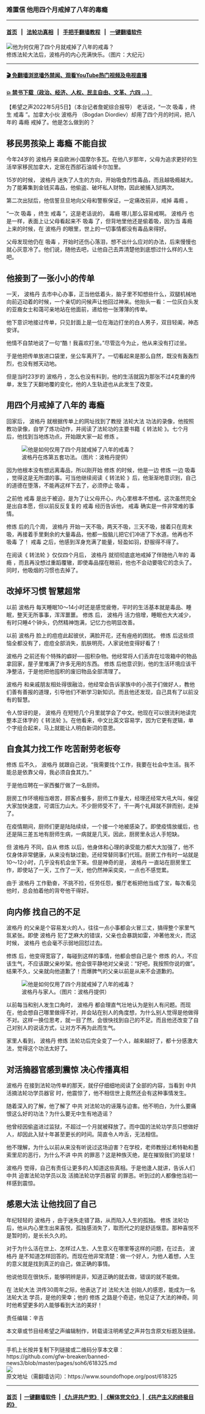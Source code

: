 ### 难置信 他用四个月戒掉了八年的毒瘾 
------------------------

#### [首页](https://github.com/gfw-breaker/banned-news3/blob/master/README.md) &nbsp;&nbsp;|&nbsp;&nbsp; [法轮功真相](https://github.com/begood0513/basic/blob/master/README.md)  &nbsp;&nbsp;|&nbsp;&nbsp; [手把手翻墙教程](https://github.com/gfw-breaker/guides/wiki)  &nbsp;&nbsp;|&nbsp;&nbsp; [一键翻墙软件](https://github.com/gfw-breaker/nogfw/blob/master/README.md)  



<div><img alt="他为何仅用了四个月就戒掉了八年的戒毒？ " src="https://img.soundofhope.org/2022-05/1651791549374.jpg"/>
<br/><figcaption class="caption">
 修炼法轮大法后，波格丹的内心充满快乐。（图片：大纪元）
</figcaption></div><hr/>

#### [ 🎬  免翻墙浏览墙外禁闻、观看YouTube热门视频及电视直播](https://github.com/gfw-breaker/HelloWorld)

#### [ 💥  禁书下载（政治、经济、人权、民主自由、文革、六四 ...）](https://github.com/gfw-breaker/books/blob/master/README.md)

<div><div class="Content__Wrapper sc-1bvya0-0 grZQxZ">
 <p class="meta-top">
  <span class="meta">
   【希望之声2022年5月5日】（本台记者詹妮综合报导）
  </span>
  老话说，“一次
  <ok href="/term/6330">
   吸毒
  </ok>
  ，终生
  <ok href="/term/161756">
   戒毒
  </ok>
  ”。加拿大小伙
  <ok href="/term/731905">
   波格丹
  </ok>
  （Bogdan Diordiev）却用了四个月的时间，把八年的
  <ok href="/term/70690">
   毒瘾
  </ok>
  戒掉了。他是怎么做到的？
 </p>
 <h2>
  移民男孩染上
  <ok href="/term/70690">
   毒瘾
  </ok>
  不能自拔
 </h2>
 <p>
  今年24岁的
  <ok href="/term/731905">
   波格丹
  </ok>
  来自欧洲小国摩尔多瓦。在他八岁那年，父母为追求更好的生活举家移民加拿大，定居在西部石油城卡尔加里。
 </p>
 <p>
  15岁的时候，
  <ok href="/term/731905">
   波格丹
  </ok>
  迷失了人生的方向，开始吸食烈性毒品，而且越吸瘾越大。为了能筹集到金钱买毒品，他偷盗、破坏私人财物，因此被捕入狱两次。
 </p>
 <p>
  第二次出狱后，他信誓旦旦地向父母和警察保证，一定痛改前非，戒掉
  <ok href="/term/70690">
   毒瘾
  </ok>
  。
 </p>
 <p>
  “一次
  <ok href="/term/6330">
   吸毒
  </ok>
  ，终生
  <ok href="/term/161756">
   戒毒
  </ok>
  ”，这是老话说的，
  <ok href="/term/70690">
   毒瘾
  </ok>
  哪儿那么容易戒啊。
  <ok href="/term/731905">
   波格丹
  </ok>
  也是一样，表面上让父母看起来不
  <ok href="/term/6330">
   吸毒
  </ok>
  了，但背地里他还是偷着吸，因为当
  <ok href="/term/70690">
   毒瘾
  </ok>
  上来的时候，在
  <ok href="/term/731905">
   波格丹
  </ok>
  的眼里，世上的一切事情都没有毒品来得好。
 </p>
 <p>
  父母发现他仍在
  <ok href="/term/6330">
   吸毒
  </ok>
  ，开始时还伤心落泪，想不出什么应对的办法，后来慢慢也就心灰意冷了。他们说，随他去吧，让他自己去弄清楚他到底想过什么样的人生吧。
 </p>
 <h2>
  他接到了一张小小的传单
 </h2>
 <p>
  一天，
  <ok href="/term/731905">
   波格丹
  </ok>
  去市中心办事，正当他低着头，脑子里不知想些什么，双腿机械地向前迈动着的时候，一个亲切的问候声让他回过神来。他抬头一看：一位灰白头发的亚裔女士和蔼可亲地站在他面前，递给他一张薄薄的传单。
 </p>
 <p>
  他下意识地接过传单，只见封面上是一位在海边打坐的白人男子，双目轻阖，神态安详。
 </p>
 <p>
  他情不自禁地说了一句“酷！我喜欢打坐。”尽管迄今为止，他从来没有打过坐。
 </p>
 <p>
  于是他把传单放进口袋里，坐公车离开了。一切看起来是那么自然，既没有轰轰烈烈，也没有撼天动地。
 </p>
 <p>
  但是当时23岁的
  <ok href="/term/731905">
   波格丹
  </ok>
  ，怎么也没有料到，他的生活就因为那张不过4克重的传单，发生了天翻地覆的变化，他的人生轨迹也从此发生了改变。
 </p>
 <h2>
  用四个月戒掉了八年的
  <ok href="/term/70690">
   毒瘾
  </ok>
 </h2>
 <p>
  回家后，
  <ok href="/term/731905">
   波格丹
  </ok>
  就根据传单上的网址找到了教授
  <ok href="/term/8055">
   法轮大法
  </ok>
  功法的录像，他按照教功录像，自学了炼功动作，并阅读了法轮功的主要书籍《
  <ok href="/term/4799">
   转法轮
  </ok>
  》。七个月后，他找到当地炼功点，开始跟大家一起
  <ok href="/term/554195">
   修炼
  </ok>
  。
 </p>
 <figure class="OImage__StyledFigure-sc-1lfley0-0 hHSfVg">
  <img alt="他是如何仅用了四个月就戒掉了八年的戒毒？ " src="https://img.soundofhope.org/2022-05/1651792076582.jpg"/>
  <br/><figcaption>
   波格丹在炼第五套功法。（图片：波格丹提供）
  </figcaption>
 </figure>
 <p>
  因为他根本没有想远离毒品，所以刚开始
  <ok href="/term/554195">
   修炼
  </ok>
  的时候，他是一边
  <ok href="/term/554195">
   修炼
  </ok>
  一边
  <ok href="/term/6330">
   吸毒
  </ok>
  ，觉得这是无所谓的事。可当他继续阅读《
  <ok href="/term/4799">
   转法轮
  </ok>
  》后，他渐渐地意识到，自己的道德在堕落，不能再这样下去了，必须停止
  <ok href="/term/6330">
   吸毒
  </ok>
  。
 </p>
 <p>
  之前他
  <ok href="/term/161756">
   戒毒
  </ok>
  是出于被迫，是为了让父母开心，内心里根本不想戒。这次虽然完全是出自本愿，但以前反反复复的
  <ok href="/term/161756">
   戒毒
  </ok>
  经历告诉他，
  <ok href="/term/161756">
   戒毒
  </ok>
  确实是一件非常难的事情。
 </p>
 <p>
  <ok href="/term/554195">
   修炼
  </ok>
  后的几个周，
  <ok href="/term/731905">
   波格丹
  </ok>
  开始一天不吸，两天不吸，三天不吸，接着只在周末吸，再接着手里剩余的大量毒品，他都一股脑儿把它们冲进了下水道。他再也不
  <ok href="/term/6330">
   吸毒
  </ok>
  了！
  <ok href="/term/161756">
   戒毒
  </ok>
  之后，他感到浑身充满了能量，轻盈如羽，舒服得不得了。
 </p>
 <p>
  在阅读《
  <ok href="/term/4799">
   转法轮
  </ok>
  》仅仅四个月后，
  <ok href="/term/731905">
   波格丹
  </ok>
  就彻彻底底地戒掉了伴随他八年的
  <ok href="/term/70690">
   毒瘾
  </ok>
  ，而且再没想过重蹈覆辙，即使毒品摆在眼前，他也不会动要吸它的念头了。同时，他吸烟的习惯也去掉了。
 </p>
 <h2>
  改掉坏习惯 智慧超常
 </h2>
 <p>
  以前
  <ok href="/term/731905">
   波格丹
  </ok>
  每天睡眠10～14小时还是感觉疲倦，平时的生活基本就是毒品、睡眠，整天无所事事，浑浑噩噩。
  <ok href="/term/554195">
   修炼
  </ok>
  后，
  <ok href="/term/731905">
   波格丹
  </ok>
  活力倍增，睡眠也大大减少，有时只睡4个钟头，仍然精神饱满，记忆力也明显改善。
 </p>
 <p>
  以前
  <ok href="/term/731905">
   波格丹
  </ok>
  脸上的痘痘此起彼伏，满脸开花，还有痤疮的困扰。
  <ok href="/term/554195">
   修炼
  </ok>
  后这些烦恼全都没有了，痘痘全部消失，肌肤明亮，人家说他变得好看了！
 </p>
 <p>
  <ok href="/term/731905">
   波格丹
  </ok>
  之前还有个特殊的癖好──囤积杂物。他经常将人们丢弃在垃圾箱中的物品拿回家，屋子里堆满了许多无用的东西。
  <ok href="/term/554195">
   修炼
  </ok>
  后他意识到，他的生活环境应该干净整洁，于是他把他囤积的废旧物品全部清理了。
 </p>
 <p>
  <ok href="/term/731905">
   波格丹
  </ok>
  和亲戚朋友相处得很融洽，他经常会告诉家族中的小孩子们做好人，教他们善有善报的道理，引导他们不断学习新知识。而且他还发现，自己具有了以前没有的智慧。
 </p>
 <p>
  令人惊讶的是，
  <ok href="/term/731905">
   波格丹
  </ok>
  在短短几个月里就学会了中文。他现在可以很流利地读完整本正体字的《
  <ok href="/term/4799">
   转法轮
  </ok>
  》。在他看来，中文比英文容易学，因为它更有逻辑，单个字组合起来，马上就能让人明白新词的意思。
 </p>
 <h2>
  自食其力找工作 吃苦耐劳老板夸
 </h2>
 <p>
  <ok href="/term/554195">
   修炼
  </ok>
  后不久，
  <ok href="/term/731905">
   波格丹
  </ok>
  就跟自己说，“我需要找个工作，我要在社会中生活。我不能总是依靠父母，我必须自食其力。”
 </p>
 <p>
  于是他应聘在一家西餐厅做了一名厨师。
 </p>
 <p>
  厨房工作环境相当艰苦，顾客点餐多，厨师工作量大，经理还经常大吼大叫，催促大家加快速度，可谓压力山大。不少厨师受不了，干一两个礼拜就不辞而别，走掉了。
 </p>
 <p>
  在疫情期间，厨师们更是陆陆续续，一个接一个地被感染了。即使疫情放缓后，也还是隔三差五地有厨师生病，一病就是几天。因此，厨房里永远人手短缺。
 </p>
 <p>
  但
  <ok href="/term/731905">
   波格丹
  </ok>
  不同，自从
  <ok href="/term/554195">
   修炼
  </ok>
  以后，他身体和心理的承受能力都大大加强了，他不仅身体非常健康，从来没有缺过勤，还经常替同事们代班。厨房工作有时一站就是10～12小时，几乎没有机会坐下来。但是神奇的是，
  <ok href="/term/731905">
   波格丹
  </ok>
  一直站在厨房里工作，即使站了一天，工作了一天，他仍然神采奕奕，一点也不感觉累。
 </p>
 <p>
  由于
  <ok href="/term/731905">
   波格丹
  </ok>
  工作勤奋，不挑不捡，任劳任怨，餐厅老板把他当成了宝，每次看见他时，总会拍着他的背夸他干得好。
 </p>
 <h2>
  向内修 找自己的不足
 </h2>
 <p>
  <ok href="/term/731905">
   波格丹
  </ok>
  的父亲是个容易发火的人，往往一点小事都会火冒三丈，搞得整个家里气氛紧张。即使
  <ok href="/term/731905">
   波格丹
  </ok>
  犯了芝麻大的错误，父亲也会暴跳如雷，冲著他发火，而这时候，
  <ok href="/term/731905">
   波格丹
  </ok>
  也会毫不示弱地回怼过去。
 </p>
 <p>
  <ok href="/term/554195">
   修炼
  </ok>
  后，他变得宽容了，每碰到这样的事情，他都会想自己是个
  <ok href="/term/554195">
   修炼
  </ok>
  的人，不应该生气，不应该跟父亲吵架。他会很平静地对父亲说：“好吧，我按照你说的做”。结果不久，父亲就向他道歉了！而爆脾气的父亲以前是从来不会道歉的。
 </p>
 <figure class="OImage__StyledFigure-sc-1lfley0-0 hHSfVg">
  <img alt="他是如何仅用了四个月就戒掉了八年的戒毒？ " src="https://img.soundofhope.org/2022-05/1651791955736.jpg"/>
  <br/><figcaption>
   波格丹与家人。（图片：波格丹提供）
  </figcaption>
 </figure>
 <p>
  以前每当和别人发生口角时，
  <ok href="/term/731905">
   波格丹
  </ok>
  都会理直气壮地认为是别人有问题。而现在，他会想自己哪里做得不对，并会站在别人的角度想，为什么别人觉得是他做得不对。这样一换位思考，就一目了然，会很快找到自己的不足。而且他还改变了自己对别人的说话方式，让对方不再为此而生气。
 </p>
 <p>
  家里人看到，
  <ok href="/term/731905">
   波格丹
  </ok>
  <ok href="/term/554195">
   修炼
  </ok>
  法轮功后完全变了一个人，越来越好了，都十分感激大法，觉得这个功法太好了。
 </p>
 <h2>
  对活摘器官感到震惊 决心传播真相
 </h2>
 <p>
  <ok href="/term/731905">
   波格丹
  </ok>
  在接到法轮功传单的那天，就仔仔细细地阅读了全部的内容，当看到
  <ok href="/term/1059">
   中共
  </ok>
  <ok href="/term/57727">
   活摘法轮功学员器官
  </ok>
  时，他震惊了，他不相信世上竟然还会有这种事情发生。
 </p>
 <p>
  随着深入的了解，他了解了
  <ok href="/term/1059">
   中共
  </ok>
  对法轮功的诬蔑与迫害。他不明白，为什么要痛恨这么好的功法？为什么要无中生有地造谣？
 </p>
 <p>
  他曾经因偷盗进过监狱，不超过一个月就被释放了。而中国的法轮功学员只想做好人，却因此入狱十年甚至更长的时间。简直令人咋舌，无法相信。
 </p>
 <p>
  他不理解，为什么以前从来没有听说过这场迫害？在学校，老师教授过希特勒和墨索里尼的恶行，为什么不讲
  <ok href="/term/1059">
   中共
  </ok>
  的罪恶？这是种族灭绝，是在摧毁我们的星球！
 </p>
 <p>
  <ok href="/term/731905">
   波格丹
  </ok>
  觉得，自己有责任让更多的人知道这些真相。于是他逢人就讲，告诉人们
  <ok href="/term/1059">
   中共
  </ok>
  迫害法轮功学员以及
  <ok href="/term/57727">
   活摘法轮功学员器官
  </ok>
  的罪恶。听到过的人都像他当初一样感到震惊。
 </p>
 <h2>
  感恩大法 让他找回了自己
 </h2>
 <p>
  年纪轻轻的
  <ok href="/term/731905">
   波格丹
  </ok>
  ，由于迷失走错了路，从而陷入人生的孤独。
  <ok href="/term/554195">
   修炼
  </ok>
  法轮功后，他从内心里生出来喜悦，孤独感消失了，取而代之的是舒适惬意。那种喜悦不是暂时的，是长长久久的。
 </p>
 <p>
  对于为什么活在世上、怎样过人生、人生意义在哪里等这样的问题，在过去，
  <ok href="/term/731905">
   波格丹
  </ok>
  是不知道怎样回答的。而现在他非常清楚：做一个好人，为他人着想，人生的意义就是找到真正的自己，做正确的事情。
 </p>
 <p>
  他说他现在很快乐，能够明辨是非，知道正确的就去做，错误的就不能做。
 </p>
 <p>
  在
  <ok href="/term/8055">
   法轮大法
  </ok>
  洪传30周年之际，他表达了对
  <ok href="/term/8055">
   法轮大法
  </ok>
  创始人的感恩，能成为一名
  <ok href="/term/8055">
   法轮大法
  </ok>
  学员，是他的荣幸；他的
  <ok href="/term/554195">
   修炼
  </ok>
  之路是个奇迹，他见证了大法的神奇。同时他希望更多的人能够看到大法的美好！
 </p>
 <p class="meta-btm">
  责任编辑：辛吉
 </p>
 <p class="meta-btm">
  本文章或节目经希望之声编辑制作，转载请注明希望之声并包含原文标题及链接。
 </p>
</div>
</div>
<hr/>
手机上长按并复制下列链接或二维码分享本文章：<br/>
https://github.com/gfw-breaker/banned-news3/blob/master/pages/soh6/618325.md <br/>
<a href='https://github.com/gfw-breaker/banned-news3/blob/master/pages/soh6/618325.md'><img src='https://github.com/gfw-breaker/banned-news3/blob/master/pages/soh6/618325.md.png'/></a> <br/>
原文地址（需翻墙访问）：https://www.soundofhope.org/post/618325


------------------------
#### [首页](https://github.com/gfw-breaker/banned-news3/blob/master/README.md) &nbsp;|&nbsp; [一键翻墙软件](https://github.com/gfw-breaker/nogfw/blob/master/README.md) &nbsp;| [《九评共产党》](https://github.com/gfw-breaker/9ping.md/blob/master/README.md#九评之一评共产党是什么) | [《解体党文化》](https://github.com/gfw-breaker/jtdwh.md/blob/master/README.md) | [《共产主义的终极目的》](https://github.com/gfw-breaker/gczydzjmd.md/blob/master/README.md)


<img src='http://gfw-breaker.win/banned-news3/pages/soh6/618325.md' width='0px' height='0px'/>